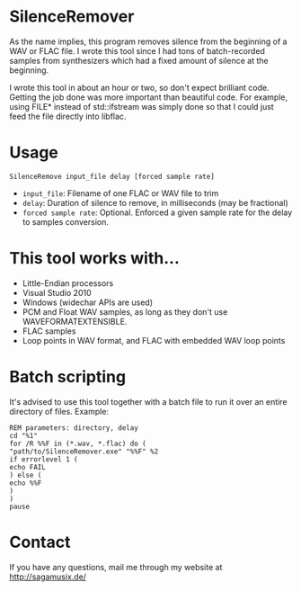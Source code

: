 # SilenceRemover

As the name implies, this program removes silence from the beginning of a WAV or FLAC file. I wrote this tool since I had tons of batch-recorded samples from synthesizers which had a fixed amount of silence at the beginning.

I wrote this tool in about an hour or two, so don't expect brilliant code. Getting the job done was more important than beautiful code. For example, using FILE* instead of std::ifstream was simply done so that I could just feed the file directly into libflac.

# Usage

`SilenceRemove input_file delay [forced sample rate]`
- `input_file`: Filename of one FLAC or WAV file to trim
- `delay`: Duration of silence to remove, in milliseconds (may be fractional)
- `forced sample rate`: Optional. Enforced a given sample rate for the delay to samples conversion.

# This tool works with...
- Little-Endian processors
- Visual Studio 2010
- Windows (widechar APIs are used)
- PCM and Float WAV samples, as long as they don't use WAVEFORMATEXTENSIBLE.
- FLAC samples
- Loop points in WAV format, and FLAC with embedded WAV loop points

# Batch scripting
It's advised to use this tool together with a batch file to run it over an entire directory of files.
Example:

```
REM parameters: directory, delay
cd "%1"
for /R %%F in (*.wav, *.flac) do (
"path/to/SilenceRemover.exe" "%%F" %2
if errorlevel 1 (
echo FAIL
) else (
echo %%F
)
)
pause
```

# Contact
If you have any questions, mail me through my website at http://sagamusix.de/
